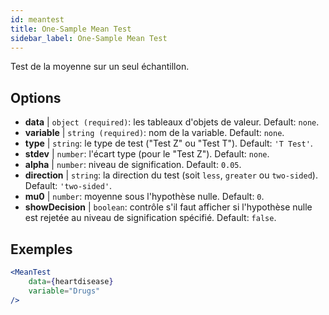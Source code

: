 ```yaml
---
id: meantest
title: One-Sample Mean Test
sidebar_label: One-Sample Mean Test
---
```


Test de la moyenne sur un seul échantillon.

## Options

* __data__ | `object (required)`: les tableaux d'objets de valeur. Default: `none`.
* __variable__ | `string (required)`: nom de la variable. Default: `none`.
* __type__ | `string`: le type de test ("Test Z" ou "Test T"). Default: `'T Test'`.
* __stdev__ | `number`: l'écart type (pour le "Test Z"). Default: `none`.
* __alpha__ | `number`: niveau de signification. Default: `0.05`.
* __direction__ | `string`: la direction du test (soit `less`, `greater` ou `two-sided`). Default: `'two-sided'`.
* __mu0__ | `number`: moyenne sous l'hypothèse nulle. Default: `0`.
* __showDecision__ | `boolean`: contrôle s'il faut afficher si l'hypothèse nulle est rejetée au niveau de signification spécifié. Default: `false`.


## Exemples

```jsx live
<MeanTest
    data={heartdisease} 
    variable="Drugs"
/>
```
